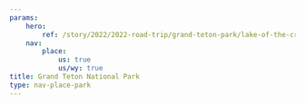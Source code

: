 ```yaml
---
params:
    hero:
        ref: /story/2022/2022-road-trip/grand-teton-park/lake-of-the-crags-trail/media-j5rxnzt9b4t0
    nav:
        place:
            us: true
            us/wy: true
title: Grand Teton National Park
type: nav-place-park
---
```

